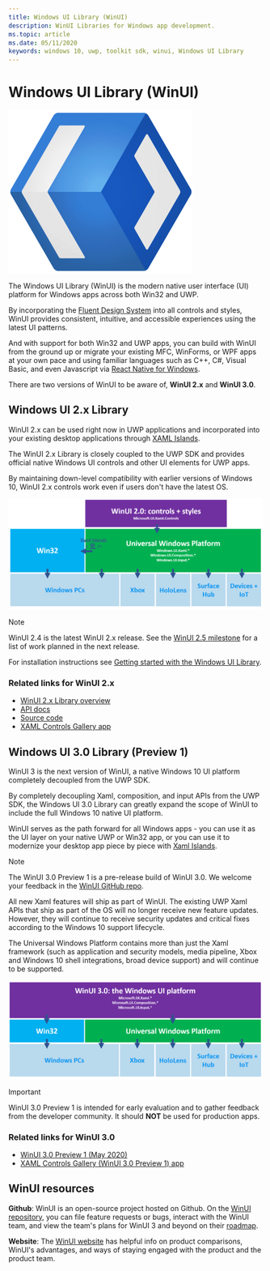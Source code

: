 ```yaml
---
title: Windows UI Library (WinUI)
description: WinUI Libraries for Windows app development. 
ms.topic: article
ms.date: 05/11/2020
keywords: windows 10, uwp, toolkit sdk, winui, Windows UI Library
---
```


# Windows UI Library (WinUI)

![Toolkits hero image](../images/logo-winui.png)

The Windows UI Library (WinUI) is the modern native user interface (UI) platform for Windows apps across both Win32 and UWP.

By incorporating the [Fluent Design System](https://www.microsoft.com/design/fluent/#/) into all controls and styles, WinUI provides consistent, intuitive, and accessible experiences using the latest UI patterns.

And with support for both Win32 and UWP apps, you can build with WinUI from the ground up or migrate your existing MFC, WinForms, or WPF apps at your own pace and using familiar languages such as C++, C#, Visual Basic, and even Javascript via [React Native for Windows](https://microsoft.github.io/react-native-windows/).

There are two versions of WinUI to be aware of, **WinUI 2.x** and **WinUI 3.0**.

## Windows UI 2.x Library

WinUI 2.x can be used right now in UWP applications and incorporated into your existing desktop applications through [XAML Islands](/windows/apps/desktop/modernize/xaml-islands).

The WinUI 2.x Library is closely coupled to the UWP SDK and provides official native Windows UI controls and other UI elements for UWP apps.

By maintaining down-level compatibility with earlier versions of Windows 10, WinUI 2.x controls work even if users don't have the latest OS.

![WinUI 2.x platform support](../images/platforms-winui2.png)

> [!NOTE]
> WinUI 2.4 is the latest WinUI 2.x release. See the [WinUI 2.5 milestone](https://github.com/microsoft/microsoft-ui-xaml/milestone/10) for a list of work planned in the next release.

For installation instructions see [Getting started with the Windows UI Library](winui2/getting-started.md).

### Related links for WinUI 2.x

- [WinUI 2.x Library overview](winui2/index.md)
- [API docs](https://docs.microsoft.com/uwp/api/overview/winui/)
- [Source code](https://aka.ms/winui)
- [XAML Controls Gallery app](https://www.microsoft.com/p/xaml-controls-gallery/9msvh128x2zt)

## Windows UI 3.0 Library (Preview 1)

WinUI 3 is the next version of WinUI, a native Windows 10 UI platform completely decoupled from the UWP SDK.

By completely decoupling Xaml, composition, and input APIs from the UWP SDK, the Windows UI 3.0 Library can greatly expand the scope of WinUI to include the full Windows 10 native UI platform.

WinUI serves as the path forward for all Windows apps - you can use it as the UI layer on your native UWP or Win32 app, or you can use it to modernize your desktop app piece by piece with [Xaml Islands](https://docs.microsoft.com/windows/apps/desktop/modernize/xaml-islands).

> [!NOTE]
> The WinUI 3.0 Preview 1 is a pre-release build of WinUI 3.0. We welcome your feedback in the [WinUI GitHub repo](https://github.com/microsoft/microsoft-ui-xaml).

All new Xaml features will ship as part of WinUI. The existing UWP Xaml APIs that ship as part of the OS will no longer receive new feature updates. However, they will continue to receive security updates and critical fixes according to the Windows 10 support lifecycle.

The Universal Windows Platform contains more than just the Xaml framework (such as application and security models, media pipeline, Xbox and Windows 10 shell integrations, broad device support) and will continue to be supported.

![WinUI 3.0 platform support](../images/platforms-winui3.png)

> [!Important]
> WinUI 3.0 Preview 1 is intended for early evaluation and to gather feedback from the developer community. It should **NOT** be used for production apps.

### Related links for WinUI 3.0

- [WinUI 3.0 Preview 1 (May 2020)](winui3/index.md)
- [XAML Controls Gallery (WinUI 3.0 Preview 1) app](https://github.com/microsoft/Xaml-Controls-Gallery/tree/winui3preview)

## WinUI resources

**Github**: WinUI is an open-source project hosted on Github. On the [WinUI repository](https://github.com/microsoft/microsoft-ui-xaml), you can file feature requests or bugs, interact with the WinUI team, and view the team's plans for WinUI 3 and beyond on their [roadmap](https://github.com/microsoft/microsoft-ui-xaml/blob/master/docs/roadmap.md).

**Website**: The [WinUI website](https://aka.ms/winui) has helpful info on product comparisons, WinUI's advantages, and ways of staying engaged with the product and the product team.
